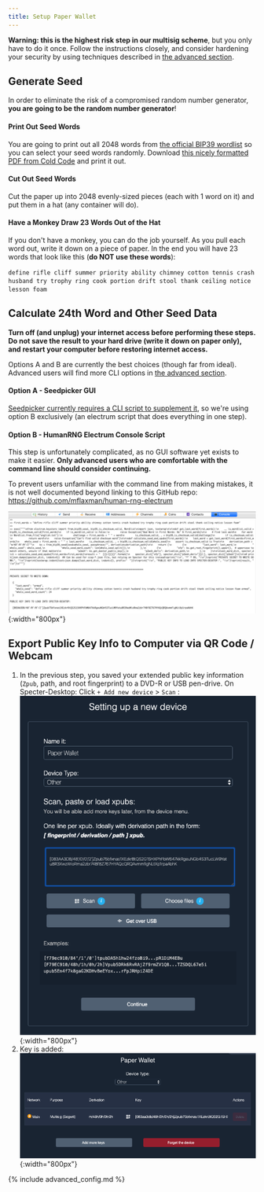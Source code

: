 ```yaml
---
title: Setup Paper Wallet
---
```


**Warning: this is the highest risk step in our multisig scheme**, but you only have to do it once.
Follow the instructions closely, and consider hardening your security by using techniques described in [the advanced section](paper-advanced).

## Generate Seed
In order to eliminate the risk of a compromised random number generator, **you are going to be the random number generator**!

#### Print Out Seed Words

You are going to print out all 2048 words from [the official BIP39 wordlist](https://github.com/bitcoin/bips/blob/master/bip-0039/english.txt) so you can select your seed words randomly.
Download [this nicely formatted PDF from Cold Code](/assets/guide/cold_code_bip39_wordlist.pdf) and print it out.

#### Cut Out Seed Words
Cut the paper up into 2048 evenly-sized pieces (each with 1 word on it) and put them in a hat (any container will do).

#### Have a Monkey Draw 23 Words Out of the Hat
If you don't have a monkey, you can do the job yourself.
As you pull each word out, write it down on a piece of paper.
In the end you will have 23 words that look like this (**do NOT use these words**):

`define rifle cliff summer priority ability chimney cotton tennis crash husband try trophy ring cook portion drift stool thank ceiling notice lesson foam`

## Calculate 24th Word and Other Seed Data

**Turn off (and unplug) your internet access before performing these steps.**
**Do not save the result to your hard drive (write it down on paper only), and restart your computer before restoring internet access.**

Options A and B are currently the best choices (though far from ideal).
Advanced users will find more CLI options in [the advanced section](paper-advanced).

#### Option A - Seedpicker GUI
[Seedpicker currently requires a CLI script to supplement it](https://github.com/merland/seedpicker/issues/23), so we're using option B exclusively (an electrum script that does everything in one step).

#### Option B - HumanRNG Electrum Console Script
This step is unfortunately complicated, as no GUI software yet exists to make it easier.
**Only advanced users who are comfortable with the command line should consider continuing.**

To prevent users unfamiliar with the command line from making mistakes, it is not well documented beyond linking to this GitHub repo:  
<https://github.com/mflaxman/human-rng-electrum>

![](/assets/img/setup-paper-calculate-seed.png){:width="800px"}

## Export Public Key Info to Computer via QR Code / Webcam
1. In the previous step, you saved your extended public key information (`Zpub`, path, and root fingerprint) to a DVD-R or USB pen-drive.
On Specter-Desktop: Click `+ Add new device` > `Scan`  :  
![](/assets/img/setup-paper-specter-input.png){:width="800px"}  
2. Key is added:  
![](/assets/img/setup-paper-display-pubkey.png){:width="800px"}  


{% include advanced_config.md %}
